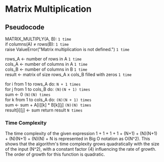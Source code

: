 # Matrix Multiplication

## Pseudocode

MATRIX_MULTIPLY(A, B):                                           `1 time`   
  if columns(A) ≠ rows(B):                                       `1 time`   
    raise ValueError("Matrix multiplication is not defined.")    `1 time`   

  rows_A ← number of rows in A                                   `1 time`   
  cols_A ← number of columns in A                                `1 time`   
  cols_B ← number of columns in B                                `1 time`   
  result ← matrix of size rows_A x cols_B filled with zeros      `1 time`   

  for i from 1 to rows_A do:                                     `N + 1 times`   
    for j from 1 to cols_B do:                                   `(N)(N + 1) times`   
    sum ← 0                                                      `(N)(N) times`   
    for k from 1 to cols_A do:                                   `(N)(N + 1) times`   
      sum ← sum + A[i][k] * B[k][j]                              `(N)(N) times`   
    result[i][j] ← sum return result                             `N times`   
  
### Time Complexity

The time complexity of the given expression 1 + 1 + 1 + 1 + (N+1) + (N)(N+1) + (N)(N+1) + (N)(N) + N is represented in Big O notation as O(N^2). This shows that the algorithm's time complexity grows quadratically with the size of the input (N^2), with a constant factor (4) influencing the rate of growth. The order of growth for this function is quadratic.
